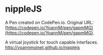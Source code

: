 # nippleJS

A Pen created on CodePen.io. Original URL: [https://codepen.io/YoannM/pen/gapmMG](https://codepen.io/YoannM/pen/gapmMG).

 A virtual joystick for touch capable interfaces.
http://yoannmoinet.github.io/nipplejs 